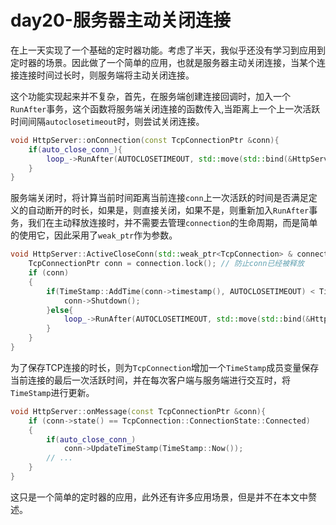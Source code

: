 # day20-服务器主动关闭连接

在上一天实现了一个基础的定时器功能。考虑了半天，我似乎还没有学习到应用到定时器的场景。因此做了一个简单的应用，也就是服务器主动关闭连接，当某个连接连接时间过长时，则服务端将主动关闭连接。

这个功能实现起来并不复杂，首先，在服务端创建连接回调时，加入一个`RunAfter`事务，这个函数将服务端关闭连接的函数传入,当距离上一个上一次活跃时间间隔`autoclosetimeout`时，则尝试关闭连接。

```c++
void HttpServer::onConnection(const TcpConnectionPtr &conn){
    if(auto_close_conn_){
        loop_->RunAfter(AUTOCLOSETIMEOUT, std::move(std::bind(&HttpServer::ActiveCloseConn, this, std::weak_ptr<TcpConnection>(conn))));
    }
}
```

服务端关闭时，将计算当前时间距离当前连接`conn`上一次活跃的时间是否满足定义的自动断开的时长，如果是，则直接关闭，如果不是，则重新加入`RunAfter`事务，我们在主动释放连接时，并不需要去管理`connection`的生命周期，而是简单的使用它，因此采用了`weak_ptr`作为参数。
```c++
void HttpServer::ActiveCloseConn(std::weak_ptr<TcpConnection> & connection){
    TcpConnectionPtr conn = connection.lock(); // 防止conn已经被释放
    if (conn)
    {
        if(TimeStamp::AddTime(conn->timestamp(), AUTOCLOSETIMEOUT) < TimeStamp::Now()){
            conn->Shutdown();
        }else{
            loop_->RunAfter(AUTOCLOSETIMEOUT, std::move(std::bind(&HttpServer::ActiveCloseConn, this, connection)));
        }
    }
}
```
为了保存TCP连接的时长，则为`TcpConnection`增加一个`TimeStamp`成员变量保存当前连接的最后一次活跃时间，并在每次客户端与服务端进行交互时，将`TimeStamp`进行更新。
```c++
void HttpServer::onMessage(const TcpConnectionPtr &conn){
    if (conn->state() == TcpConnection::ConnectionState::Connected)
    {
        if(auto_close_conn_)
            conn->UpdateTimeStamp(TimeStamp::Now());
        // ...
    }
}
```

这只是一个简单的定时器的应用，此外还有许多应用场景，但是并不在本文中赘述。